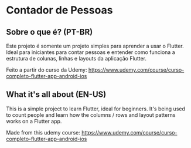 # Contador de Pessoas
## Sobre o que é? (PT-BR)

Este projeto é somente um projeto simples para aprender a usar o Flutter. Ideal para iniciantes para contar pessoas e entender como funciona a estrutura de colunas, linhas e layouts da aplicação Flutter.

Feito a partir do curso da Udemy: https://www.udemy.com/course/curso-completo-flutter-app-android-ios 

## What it's all about (EN-US)

This is a simple project to learn Flutter, ideal for beginners. It's being used to count people and learn how the columns / rows and layout patterns works on a Flutter app.

Made from this udemy course: https://www.udemy.com/course/curso-completo-flutter-app-android-ios 